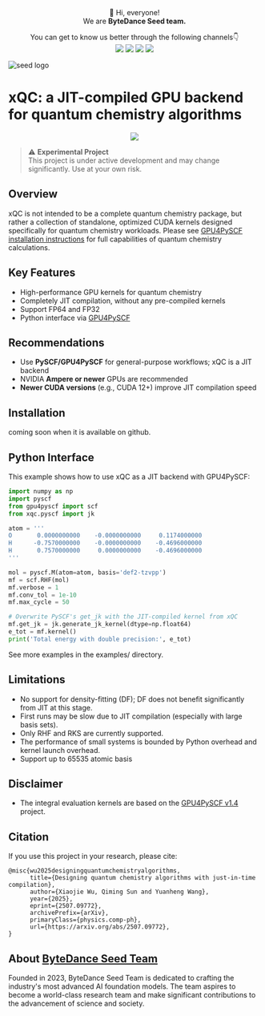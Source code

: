 <div align="center">
 👋 Hi, everyone! 
    <br>
    We are <b>ByteDance Seed team.</b>
</div>

<p align="center">
  You can get to know us better through the following channels👇
  <br>
  <a href="https://seed.bytedance.com/">
    <img src="https://img.shields.io/badge/Website-%231e37ff?style=for-the-badge&logo=bytedance&logoColor=white"></a>
  <a href="https://github.com/user-attachments/assets/5793e67c-79bb-4a59-811a-fcc7ed510bd4">
    <img src="https://img.shields.io/badge/WeChat-07C160?style=for-the-badge&logo=wechat&logoColor=white"></a>
 <a href="https://www.xiaohongshu.com/user/profile/668e7e15000000000303157d?xsec_token=ABl2-aqekpytY6A8TuxjrwnZskU-6BsMRE_ufQQaSAvjc%3D&xsec_source=pc_search">
    <img src="https://img.shields.io/badge/Xiaohongshu-%23FF2442?style=for-the-badge&logo=xiaohongshu&logoColor=white"></a>
  <a href="https://www.zhihu.com/org/dou-bao-da-mo-xing-tuan-dui/">
    <img src="https://img.shields.io/badge/zhihu-%230084FF?style=for-the-badge&logo=zhihu&logoColor=white"></a>
</p>

![seed logo](https://github.com/user-attachments/assets/c42e675e-497c-4508-8bb9-093ad4d1f216)

# xQC: a JIT-compiled GPU backend for quantum chemistry algorithms
<p align="center">
  <a href="https://opensource.org/licenses/Apache-2.0">
    <img src="https://img.shields.io/badge/License-Apache_2.0-blue.svg"></a>
</p>

> ⚠️ **Experimental Project**  
> This project is under active development and may change significantly. Use at your own risk.

## Overview
xQC is not intended to be a complete quantum chemistry package, but rather a collection of standalone, optimized CUDA kernels designed specifically for quantum chemistry workloads. Please see [GPU4PySCF installation instructions](https://github.com/pyscf/gpu4pyscf) for full capabilities of quantum chemistry calculations.

## Key Features

- High-performance GPU kernels for quantum chemistry
- Completely JIT compilation, without any pre-compiled kernels
- Support FP64 and FP32
- Python interface via [GPU4PySCF](https://github.com/pyscf/gpu4pyscf)

## Recommendations

- Use **PySCF/GPU4PySCF** for general-purpose workflows; xQC is a JIT backend
- NVIDIA **Ampere or newer** GPUs are recommended
- **Newer CUDA versions** (e.g., CUDA 12+) improve JIT compilation speed

## Installation

coming soon when it is available on github.

## Python Interface

This example shows how to use xQC as a JIT backend with GPU4PySCF:

```python
import numpy as np
import pyscf
from gpu4pyscf import scf
from xqc.pyscf import jk

atom = '''
O       0.0000000000    -0.0000000000     0.1174000000
H      -0.7570000000    -0.0000000000    -0.4696000000
H       0.7570000000     0.0000000000    -0.4696000000
'''

mol = pyscf.M(atom=atom, basis='def2-tzvpp')
mf = scf.RHF(mol)
mf.verbose = 1
mf.conv_tol = 1e-10
mf.max_cycle = 50

# Overwrite PySCF's get_jk with the JIT-compiled kernel from xQC
mf.get_jk = jk.generate_jk_kernel(dtype=np.float64) 
e_tot = mf.kernel()
print('Total energy with double precision:', e_tot)
```
See more examples in the examples/ directory.

## Limitations
- No support for density-fitting (DF); DF does not benefit significantly from JIT at this stage.
- First runs may be slow due to JIT compilation (especially with large basis sets).
- Only RHF and RKS are currently supported.
- The performance of small systems is bounded by Python overhead and kernel launch overhead.
- Support up to 65535 atomic basis

## Disclaimer

- The integral evaluation kernels are based on the [GPU4PySCF v1.4](https://github.com/gpu4pyscf/gpu4pyscf) project.

## Citation

If you use this project in your research, please cite:
```
@misc{wu2025designingquantumchemistryalgorithms,
      title={Designing quantum chemistry algorithms with just-in-time compilation}, 
      author={Xiaojie Wu, Qiming Sun and Yuanheng Wang},
      year={2025},
      eprint={2507.09772},
      archivePrefix={arXiv},
      primaryClass={physics.comp-ph},
      url={https://arxiv.org/abs/2507.09772}, 
}
```

## About [ByteDance Seed Team](https://seed.bytedance.com/)

Founded in 2023, ByteDance Seed Team is dedicated to crafting the industry's most advanced AI foundation models. The team aspires to become a world-class research team and make significant contributions to the advancement of science and society.
